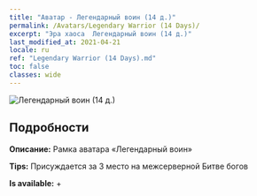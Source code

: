 ```yaml
---
title: "Аватар - Легендарный воин (14 д.)"
permalink: /Avatars/Legendary Warrior (14 Days)/
excerpt: "Эра хаоса  Легендарный воин (14 д.)"
last_modified_at: 2021-04-21
locale: ru
ref: "Legendary Warrior (14 Days).md"
toc: false
classes: wide
---
```

 ![Легендарный воин (14 д.)](/images/a/avatarFrame_61.png)

## Подробности

 **Описание:** Рамка аватара «Легендарный воин» 

 **Tips:** Присуждается за 3 место на межсерверной Битве богов 

 **Is available:**  + 

